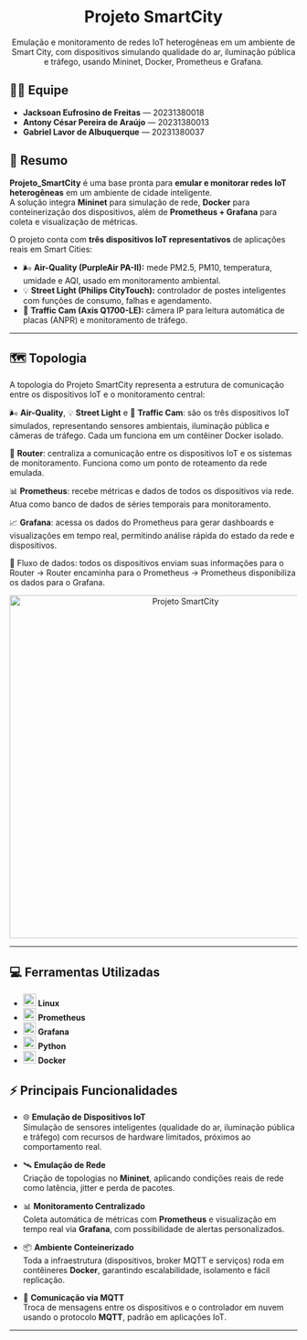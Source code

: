 <h1 align="center">Projeto SmartCity</h1>

<p align="center">
Emulação e monitoramento de redes IoT heterogêneas em um ambiente de Smart City, com dispositivos simulando qualidade do ar, iluminação pública e tráfego, usando Mininet, Docker, Prometheus e Grafana.
</p>


## 🧔🏻 Equipe

- **Jacksoan Eufrosino de Freitas** — 20231380018 
- **Antony César Pereira de Araújo** — 20231380013  
- **Gabriel Lavor de Albuquerque** — 20231380037

## 📝 Resumo

**Projeto_SmartCity** é uma base pronta para **emular e monitorar redes IoT heterogêneas** em um ambiente de cidade inteligente.  
A solução integra **Mininet** para simulação de rede, **Docker** para conteinerização dos dispositivos, além de **Prometheus + Grafana** para coleta e visualização de métricas.

O projeto conta com **três dispositivos IoT representativos** de aplicações reais em Smart Cities:

- 🌬️ **Air-Quality (PurpleAir PA-II):** mede PM2.5, PM10, temperatura, umidade e AQI, usado em monitoramento ambiental.  
- 💡 **Street Light (Philips CityTouch):** controlador de postes inteligentes com funções de consumo, falhas e agendamento.  
- 🚦 **Traffic Cam (Axis Q1700-LE):** câmera IP para leitura automática de placas (ANPR) e monitoramento de tráfego.  

---

## 🗺️ Topologia

A topologia do Projeto SmartCity representa a estrutura de comunicação entre os dispositivos IoT e o monitoramento central:

🌬️ **Air-Quality**, 💡 **Street Light** e 🚦 **Traffic Cam**: são os três dispositivos IoT simulados, representando sensores ambientais, iluminação pública e câmeras de tráfego. Cada um funciona em um contêiner Docker isolado.

📶 **Router**: centraliza a comunicação entre os dispositivos IoT e os sistemas de monitoramento. Funciona como um ponto de roteamento da rede emulada.

📊 **Prometheus**: recebe métricas e dados de todos os dispositivos via rede. Atua como banco de dados de séries temporais para monitoramento.

📈 **Grafana**: acessa os dados do Prometheus para gerar dashboards e visualizações em tempo real, permitindo análise rápida do estado da rede e dispositivos.

🔄 Fluxo de dados: todos os dispositivos enviam suas informações para o Router → Router encaminha para o Prometheus → Prometheus disponibiliza os dados para o Grafana.

<p align="center">
  <img src="https://github.com/antonyllz/IpApi/blob/main/img01.png?raw=true" alt="Projeto SmartCity" width="600"/> 
</p>

---

## 💻 Ferramentas Utilizadas

- <img src="https://cdn.jsdelivr.net/gh/devicons/devicon/icons/linux/linux-original.svg" width="22" height="22" /> **Linux**  
- <img src="https://prometheus.io/twitter-image.png?b370f6418ef38b42" width="22" height="22" /> **Prometheus**  
- <img src="https://cdn.iconscout.com/icon/free/png-256/free-grafana-logo-icon-svg-png-download-2944910.png" width="22" height="22" /> **Grafana**  
- <img src="https://cdn.jsdelivr.net/gh/devicons/devicon/icons/python/python-original.svg" width="22" height="22" /> **Python**  
- <img src="https://cdn.jsdelivr.net/gh/devicons/devicon/icons/docker/docker-original.svg" width="22" height="22" /> **Docker**  



## ⚡ Principais Funcionalidades

- 🌐 **Emulação de Dispositivos IoT**  
  Simulação de sensores inteligentes (qualidade do ar, iluminação pública e tráfego) com recursos de hardware limitados, próximos ao comportamento real.  

- 🛰️ **Emulação de Rede**  
  Criação de topologias no **Mininet**, aplicando condições reais de rede como latência, jitter e perda de pacotes.  

- 📊 **Monitoramento Centralizado**  
  Coleta automática de métricas com **Prometheus** e visualização em tempo real via **Grafana**, com possibilidade de alertas personalizados.  

- 📦 **Ambiente Conteinerizado**  
  Toda a infraestrutura (dispositivos, broker MQTT e serviços) roda em contêineres **Docker**, garantindo escalabilidade, isolamento e fácil replicação.  

- 🔄 **Comunicação via MQTT**  
  Troca de mensagens entre os dispositivos e o controlador em nuvem usando o protocolo **MQTT**, padrão em aplicações IoT.  


---
